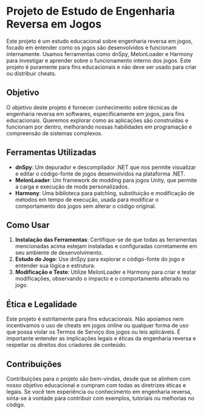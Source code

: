 # Projeto de Estudo de Engenharia Reversa em Jogos

Este projeto é um estudo educacional sobre engenharia reversa em jogos, focado em entender como os jogos são desenvolvidos e funcionam internamente. Usamos ferramentas como dnSpy, MelonLoader e Harmony para investigar e aprender sobre o funcionamento interno dos jogos. Este projeto é puramente para fins educacionais e não deve ser usado para criar ou distribuir cheats.

## Objetivo

O objetivo deste projeto é fornecer conhecimento sobre técnicas de engenharia reversa em softwares, especificamente em jogos, para fins educacionais. Queremos explorar como as aplicações são construídas e funcionam por dentro, melhorando nossas habilidades em programação e compreensão de sistemas complexos.

## Ferramentas Utilizadas

- **dnSpy**: Um depurador e descompilador .NET que nos permite visualizar e editar o código-fonte de jogos desenvolvidos na plataforma .NET.
- **MelonLoader**: Um framework de modding para jogos Unity, que permite a carga e execução de mods personalizados.
- **Harmony**: Uma biblioteca para patching, substituição e modificação de métodos em tempo de execução, usada para modificar o comportamento dos jogos sem alterar o código original.

## Como Usar

1. **Instalação das Ferramentas**: Certifique-se de que todas as ferramentas mencionadas acima estejam instaladas e configuradas corretamente em seu ambiente de desenvolvimento.
2. **Estudo do Jogo**: Use dnSpy para explorar o código-fonte do jogo e entender sua lógica e estrutura.
3. **Modificação e Teste**: Utilize MelonLoader e Harmony para criar e testar modificações, observando o impacto e o comportamento alterado no jogo.

## Ética e Legalidade

Este projeto é estritamente para fins educacionais. Não apoiamos nem incentivamos o uso de cheats em jogos online ou qualquer forma de uso que possa violar os Termos de Serviço dos jogos ou leis aplicáveis. É importante entender as implicações legais e éticas da engenharia reversa e respeitar os direitos dos criadores de conteúdo.

## Contribuições

Contribuições para o projeto são bem-vindas, desde que se alinhem com nosso objetivo educacional e cumpram com todas as diretrizes éticas e legais. Se você tem experiência ou conhecimento em engenharia reversa, sinta-se à vontade para contribuir com exemplos, tutoriais ou melhorias no código.